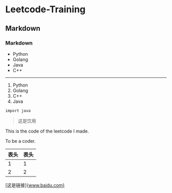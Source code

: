 # Leetcode-Training

## Markdown

### Markdown


- Python
- Golang
- Java
- C++
---

1. Python
2. Golang
3. C++
4. Java


```
import java
```


> 这是饮用
>
This is the code of the leetcode I made.

To be a coder.


表头|表头|
---|---|
1|1|
2|2|




[这是链接]{www.baidu.com}